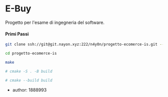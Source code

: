 # E-Buy

Progetto per l'esame di ingegneria del software.

#### Primi Passi

```sh
git clone ssh://git@git.nayon.xyz:222/n4y0n/progetto-ecomerce-is.git --recurse
```
```sh
cd progetto-ecomerce-is
```
```sh
make
```
```sh
# cmake -S . -B build
```
```sh
# cmake --build build
```

- author: 1888993
